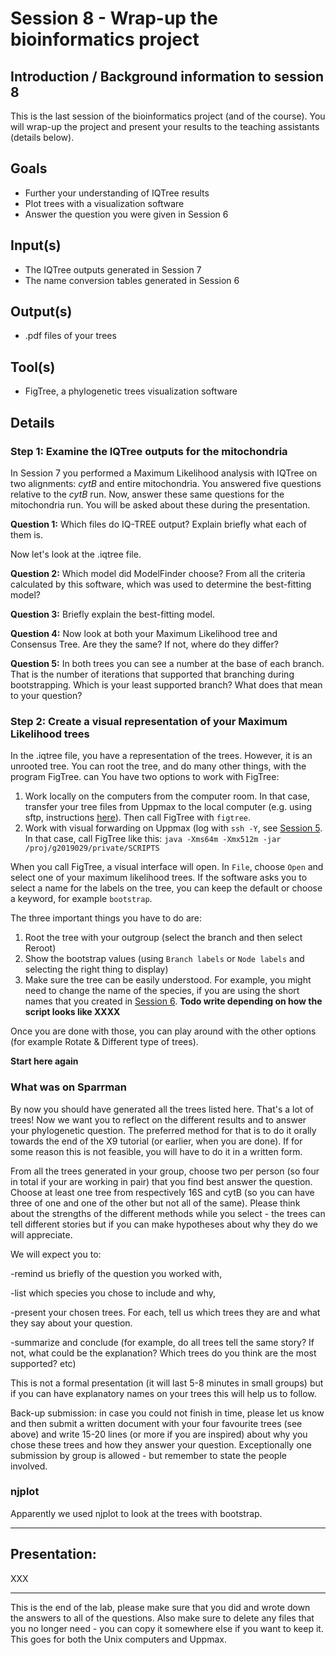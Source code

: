 # Session 8 - Wrap-up the bioinformatics project

## Introduction / Background information to session 8

This is the last session of the bioinformatics project (and of the course). You will wrap-up the project and present your results to the teaching assistants (details below).

## Goals

  + Further your understanding of IQTree results
  + Plot trees with a visualization software
  + Answer the question you were given in Session 6
  
## Input(s)

  + The IQTree outputs generated in Session 7
  + The name conversion tables generated in Session 6

## Output(s)

  + .pdf files of your trees

## Tool(s)

  + FigTree, a phylogenetic trees visualization software

## Details

### Step 1: Examine the IQTree outputs for the mitochondria

In Session 7 you performed a Maximum Likelihood analysis with IQTree on two alignments: *cytB* and entire mitochondria. You answered five questions relative to the *cytB* run. Now, answer these same questions for the mitochondria run. You will be asked about these during the presentation.

**Question 1:** Which files do IQ-TREE output? Explain briefly what each of them is.

Now let's look at the .iqtree file.

**Question 2:** Which model did ModelFinder choose? From all the criteria calculated by this software, which was used to determine the best-fitting model?

**Question 3:** Briefly explain the best-fitting model.

**Question 4:** Now look at both your Maximum Likelihood tree and Consensus Tree. Are they the same? If not, where do they differ?

**Question 5:** In both trees you can see a number at the base of each branch. That is the number of iterations that supported that branching during bootstrapping. Which is your least supported branch? What does that mean to your question?

### Step 2: Create a visual representation of your Maximum Likelihood trees

In the .iqtree file, you have a representation of the trees. However, it is an unrooted tree. You can root the tree, and do many other things, with the program FigTree. can You have two options to work with FigTree:

  1. Work locally on the computers from the computer room. In that case, transfer your tree files from Uppmax to the local computer (e.g. using sftp, instructions [here](Troubleshooting_checklist.md)). Then call FigTree with `figtree`.
  2. Work with visual forwarding on Uppmax (log with `ssh -Y`, see [Session 5](Lab5.md). In that case, call FigTree like this: `java -Xms64m -Xmx512m -jar /proj/g2019029/private/SCRIPTS`
  
When you call FigTree, a visual interface will open. In `File`, choose `Open` and select one of your maximum likelihood trees. If the software asks you to select a name for the labels on the tree, you can keep the default or choose a keyword, for example `bootstrap`.

The three important things you have to do are:
  
  1. Root the tree with your outgroup (select the branch and then select Reroot)
  2. Show the bootstrap values (using `Branch labels` or `Node labels` and selecting the right thing to display)
  3. Make sure the tree can be easily understood. For example, you might need to change the name of the species, if you are using the short names that you created in [Session 6](Lab6.md). **Todo write depending on how the script looks like XXXX**  

Once you are done with those, you can play around with the other options (for example Rotate & Different type of trees).
  
**Start here again**  
  
### What was on Sparrman

By now you should have generated all the trees listed here. That's a lot of trees! Now we want you to reflect on the different results and to answer your phylogenetic question. The preferred method for that is to do it orally towards the end of the X9 tutorial (or earlier, when you are done). If for some reason this is not feasible, you will have to do it in a written form.

From all the trees generated in your group, choose two per person (so four in total if your are working in pair) that you find best answer the question. Choose at least one tree from respectively 16S and cytB (so you can have three of one and one of the other but not all of the same). Please think about the strengths of the different methods while you select - the trees can tell different stories but if you can make hypotheses about why they do we will appreciate.

We will expect you to:

-remind us briefly of the question you worked with,

-list which species you chose to include and why,

-present your chosen trees. For each, tell us which trees they are and what they say about your question.

-summarize and conclude (for example, do all trees tell the same story? If not, what could be the explanation? Which trees do you think are the most supported? etc)

This is not a formal presentation (it will last 5-8 minutes in small groups) but if you can have explanatory names on your trees this will help us to follow.


Back-up submission: in case you could not finish in time, please let us know and then submit a written document with your four favourite trees (see above) and write 15-20 lines (or more if you are inspired) about why you chose these trees and how they answer your question. Exceptionally one submission by group is allowed - but remember to state the people involved.




### njplot

Apparently we used njplot to look at the trees with bootstrap.

---
## Presentation:

XXX

---

This is the end of the lab, please make sure that you did and wrote down the answers to all of the questions.
Also make sure to delete any files that you no longer need - you can copy it somewhere else if you want to keep it. This goes for both the Unix computers and Uppmax.
